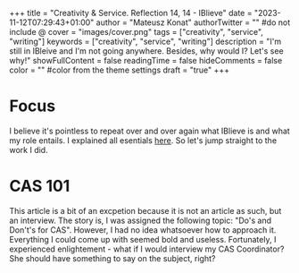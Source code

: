 +++
title = "Creativity & Service. Reflection 14, 14 - IBlieve"
date = "2023-11-12T07:29:43+01:00"
author = "Mateusz Konat"
authorTwitter = "" #do not include @
cover = "images/cover.png"
tags = ["creativity", "service", "writing"]
keywords = ["creativity", "service", "writing"]
description = "I'm still in IBleive and I'm not going anywhere. Besides, why would I? Let's see why!"
showFullContent = false
readingTime = false
hideComments = false
color = "" #color from the theme settings
draft = "true"
+++

# Focus
I believe it's pointless to repeat over and over again what IBlieve is and what my role entails. I explained all esentials [here](/portfolio/posts/iblieve/). So let's jump straight to the work I did.

# CAS 101
This article is a bit of an excpetion because it is not an article as such, but an interview. The story is, I was assigned the following topic: "Do's and Don't's for CAS". However, I had no idea whatsoever how to approach it. Everything I could come up with seemed bold and useless. Fortunately, I experienced enlightement - what if I would interview my CAS Coordinator? She should have something to say on the subject, right?
